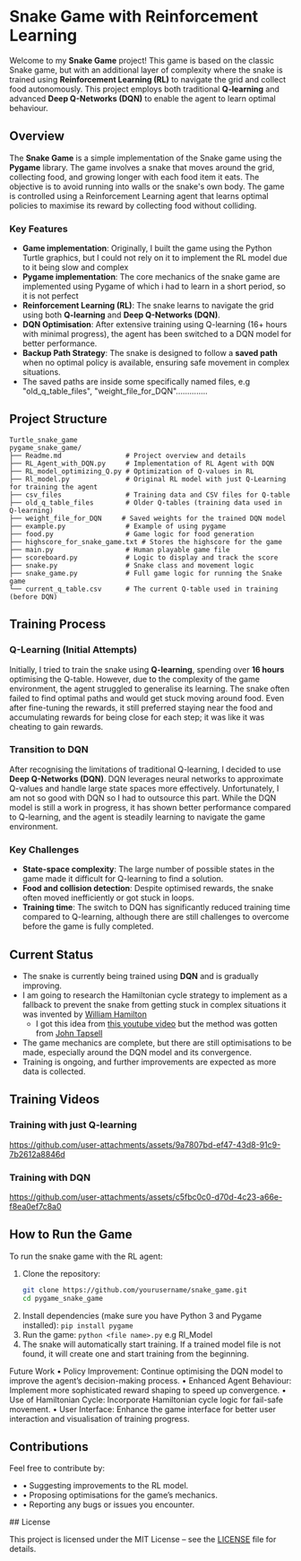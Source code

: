 # Snake Game with Reinforcement Learning

Welcome to my **Snake Game** project! This game is based on the classic Snake game, but with an additional layer of complexity where the snake is trained using **Reinforcement Learning (RL)** to navigate the grid and collect food autonomously. This project employs both traditional **Q-learning** and advanced **Deep Q-Networks (DQN)** to enable the agent to learn optimal behaviour.

## Overview

The **Snake Game** is a simple implementation of the Snake game using the **Pygame** library. The game involves a snake that moves around the grid, collecting food, and growing longer with each food item it eats. The objective is to avoid running into walls or the snake's own body. The game is controlled using a Reinforcement Learning agent that learns optimal policies to maximise its reward by collecting food without colliding.

### Key Features
- **Game implementation**: Originally, I built the game using the Python Turtle graphics, but I could not rely on it to implement the RL model due to it being slow and complex
- **Pygame implementation**: The core mechanics of the snake game are implemented using Pygame of which i had to learn in a short period, so it is not perfect 
- **Reinforcement Learning (RL)**: The snake learns to navigate the grid using both **Q-learning** and **Deep Q-Networks (DQN)**.
- **DQN Optimisation**: After extensive training using Q-learning (16+ hours with minimal progress), the agent has been switched to a DQN model for better performance.
- **Backup Path Strategy**: The snake is designed to follow a **saved path** when no optimal policy is available, ensuring safe movement in complex situations.
- The saved paths are inside some specifically named files, e.g "old_q_table_files", "weight_file_for_DQN"..............

## Project Structure
```
Turtle_snake_game
pygame_snake_game/
├── Readme.md                # Project overview and details
├── RL_Agent_with_DQN.py     # Implementation of RL Agent with DQN
├── RL_model_optimizing_Q.py # Optimization of Q-values in RL
├── Rl_model.py              # Original RL model with just Q-Learning for training the agent
├── csv_files                # Training data and CSV files for Q-table
├── old_q_table_files        # Older Q-tables (training data used in Q-learning)
├── weight_file_for_DQN     # Saved weights for the trained DQN model
├── example.py               # Example of using pygame
├── food.py                  # Game logic for food generation
├── highscore_for_snake_game.txt # Stores the highscore for the game
├── main.py                  # Human playable game file
├── scoreboard.py            # Logic to display and track the score
├── snake.py                 # Snake class and movement logic
├── snake_game.py            # Full game logic for running the Snake game
└── current_q_table.csv      # The current Q-table used in training (before DQN)
```

## Training Process

### Q-Learning (Initial Attempts)
Initially, I tried to train the snake using **Q-learning**, spending over **16 hours** optimising the Q-table. However, due to the complexity of the game environment, the agent struggled to generalise its learning. The snake often failed to find optimal paths and would get stuck moving around food. Even after fine-tuning the rewards, it still preferred staying near the food and accumulating rewards for being close for each step; it was like it was cheating to gain rewards.

### Transition to DQN
After recognising the limitations of traditional Q-learning, I decided to use **Deep Q-Networks (DQN)**. DQN leverages neural networks to approximate Q-values and handle large state spaces more effectively. Unfortunately, I am not so good with DQN so I had to outsource this part. While the DQN model is still a work in progress, it has shown better performance compared to Q-learning, and the agent is steadily learning to navigate the game environment.

### Key Challenges
- **State-space complexity**: The large number of possible states in the game made it difficult for Q-learning to find a solution.
- **Food and collision detection**: Despite optimised rewards, the snake often moved inefficiently or got stuck in loops.
- **Training time**: The switch to DQN has significantly reduced training time compared to Q-learning, although there are still challenges to overcome before the game is fully completed.

## Current Status

- The snake is currently being trained using **DQN** and is gradually improving.
- I am going to research the Hamiltonian cycle strategy to implement as a fallback to prevent the snake from getting stuck in complex situations it was invented by <a href="https://openstax.org/books/contemporary-mathematics/pages/12-7-hamilton-cycles#:~:text=In%201857%2C%20a%20mathematician%20named,visited%20every%20vertex%20exactly%20once.">William Hamilton</a>
	- I got this idea from <a href="https://www.youtube.com/watch?v=tjQIO1rqTBE">this youtube video</a> but the method was gotten from <a href="https://johnflux.com/page/2/">John Tapsell</a>
- The game mechanics are complete, but there are still optimisations to be made, especially around the DQN model and its convergence.
- Training is ongoing, and further improvements are expected as more data is collected.

## Training Videos

### Training with just Q-learning
https://github.com/user-attachments/assets/9a7807bd-ef47-43d8-91c9-7b2612a8846d

### Training with DQN


https://github.com/user-attachments/assets/c5fbc0c0-d70d-4c23-a66e-f8ea0ef7c8a0 



## How to Run the Game

To run the snake game with the RL agent:

1. Clone the repository:
   ```bash
   git clone https://github.com/yourusername/snake_game.git
   cd pygame_snake_game
   ```
2. Install dependencies (make sure you have Python 3 and Pygame installed):
   ```pip install pygame```
3. Run the game:
   ```python <file name>.py```  e.g Rl_Model
4. The snake will automatically start training. If a trained model file is not found, it will create one and start training from the beginning.
   
Future Work
	•	Policy Improvement: Continue optimising the DQN model to improve the agent’s decision-making process.
	•	Enhanced Agent Behaviour: Implement more sophisticated reward shaping to speed up convergence.
	•	Use of Hamiltonian Cycle: Incorporate Hamiltonian cycle logic for fail-safe movement.
	•	User Interface: Enhance the game interface for better user interaction and visualisation of training progress.

## Contributions
Feel free to contribute by:
<ul>
	<li>•	Suggesting improvements to the RL model.</li>
	<li>•	Proposing optimisations for the game’s mechanics.</li>
	<li>•	Reporting any bugs or issues you encounter.</li>
 </ul>
 ## License

This project is licensed under the MIT License – see the [LICENSE](./LICENSE) file for details.
